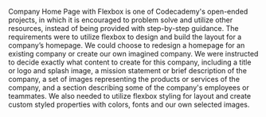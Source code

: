 Company Home Page with Flexbox is one of Codecademy's open-ended projects, in which it is encouraged to problem solve and utilize other resources, instead of being provided with step-by-step guidance. The requirements were to utilize flexbox to design and build the layout for a company’s homepage. We could choose to redesign a homepage for an existing company or create our own imagined company. We were instructed to decide exactly what content to create for this company, including a title or logo and splash image, a mission statement or brief description of the company, a set of images representing the products or services of the company, and a section describing some of the company's employees or teammates. We also needed to utilize flexbox styling for layout and create custom styled properties with colors, fonts and our own selected images.
